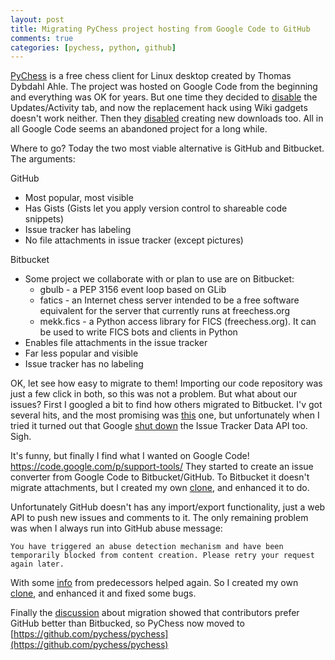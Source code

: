 ```yaml
---
layout: post
title: Migrating PyChess project hosting from Google Code to GitHub
comments: true
categories: [pychess, python, github]
---
```


[PyChess](http://www.pychess.org) is a free chess client for Linux desktop created by Thomas Dybdahl Ahle.
The project was hosted on Google Code from the beginning and everything was OK for years. But one time they decided to [disable](https://code.google.com/p/support/issues/detail?id=24324) the Updates/Activity tab, and now the replacement hack using Wiki gadgets doesn't work neither. Then they [disabled](http://google-opensource.blogspot.hu/2013/05/a-change-to-google-code-download-service.html) creating new downloads too. All in all Google Code seems an abandoned project for a long while. 

Where to go? Today the two most viable alternative is GitHub and Bitbucket. The arguments:

GitHub

  - Most popular, most visible
  - Has Gists (Gists let you apply version control to shareable code snippets)
  - Issue tracker has labeling
  - No file attachments in issue tracker (except pictures)

Bitbucket

  - Some project we collaborate with or plan to use are on Bitbucket:
      * gbulb - a PEP 3156 event loop based on GLib
      * fatics - an Internet chess server intended to be a free software equivalent for the server that currently runs at freechess.org
      * mekk.fics - a Python access library for FICS (freechess.org). It can be used to write FICS bots and clients in Python
  - Enables file attachments in the issue tracker
  - Far less popular and visible
  - Issue tracker has no labeling

OK, let see how easy to migrate to them!
Importing our code repository was just a few click in both, so this was not a problem. But what about our issues? First I googled a bit to find how others migrated to Bitbucket. I'v got several hits, and the most promising was [this](https://bitbucket.org/equalsraf/leave-googlecode/) one, but unfortunately when I tried it turned out that Google [shut down](https://code.google.com/p/support/wiki/IssueTrackerAPI) the Issue Tracker Data API too. Sigh.

It's funny, but finally I find what I wanted on Google Code! https://code.google.com/p/support-tools/ They started to create an issue converter from Google Code to Bitbucket/GitHub. To Bitbucket it doesn't migrate attachments, but I created my own [clone](https://code.google.com/r/gbtami-googlecode2bitbucket/), and enhanced it to do.

Unfortunately GitHub doesn't has any import/export functionality, just a web API to push new issues and comments to it. The only remaining problem was when I always run into GitHub abuse message:

    You have triggered an abuse detection mechanism and have been temporarily blocked from content creation. Please retry your request again later.

With some [info](https://github.com/octokit/octokit.net/issues/638) from predecessors helped again. So I created my own [clone](https://code.google.com/r/gbtami-googlecode2github/), and enhanced it and fixed some bugs.

Finally the [discussion](https://code.google.com/p/pychess/issues/detail?id=937) about migration showed that contributors prefer GitHub better than Bitbucked, so PyChess now moved to [https://github.com/pychess/pychess](https://github.com/pychess/pychess)
